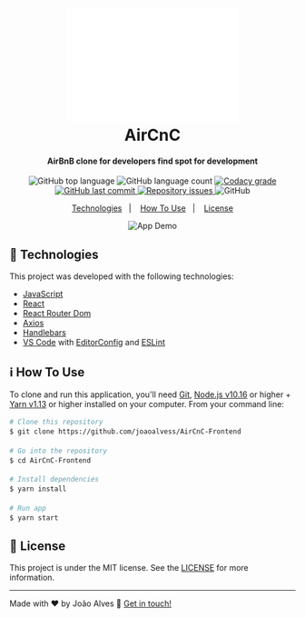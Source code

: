 <h1 align="center">
    <img alt="photo" src="./src/assets/logo.svg" width="300" height="200" />
    <br>
    AirCnC
</h1>

<h4 align="center">
  AirBnB clone for developers find spot for development
</h4>
<p align="center">
  <img alt="GitHub top language" src="https://img.shields.io/github/languages/top/joaoalvess/AirCnC-Frontend.svg">

  <img alt="GitHub language count" src="https://img.shields.io/github/languages/count/joaoalvess/AirCnC-Frontend.svg">

  <a href="https://www.codacy.com/app/joaoalvess/AirCnC-Frontend?utm_source=github.com&amp;utm_medium=referral&amp;utm_content=joaoalvess/AirCnC-Frontend&amp;utm_campaign=Badge_Grade">
    <img alt="Codacy grade" src="https://img.shields.io/codacy/grade/04db4b43120b4d05b9b39c9d2da97300.svg">
  </a>

  <a href="https://github.com/joaoalvess/ambev-megahack3/commits/master">
    <img alt="GitHub last commit" src="https://img.shields.io/github/last-commit/joaoalvess/AirCnC-Frontend.svg">
  </a>

  <a href="https://github.com/joaoalvess/ambev-megahack3/issues">
    <img alt="Repository issues" src="https://img.shields.io/github/issues/joaoalvess/AirCnC-Frontend.svg">
  </a>

  <img alt="GitHub" src="https://img.shields.io/github/license/joaoalvess/kitketphotos.svg">
</p>

<p align="center">
  <a href="#rocket-technologies">Technologies</a>&nbsp;&nbsp;&nbsp;|&nbsp;&nbsp;&nbsp;
  <a href="#information_source-how-to-use">How To Use</a>&nbsp;&nbsp;&nbsp;|&nbsp;&nbsp;&nbsp;
  <a href="#memo-license">License</a>
</p>

<p align="center">
  <img alt="App Demo" src="https://emprel-storage.s3.sa-east-1.amazonaws.com/air%20cnc.gif?response-content-disposition=inline&X-Amz-Security-Token=IQoJb3JpZ2luX2VjEBMaCXNhLWVhc3QtMSJHMEUCIQCQCMSFjVf%2F9FpUDo0TEzf6jDri51BAt%2BSZP%2FIF%2FTsULQIgLsauBpCsvVWBKe5vANXclFzZDf6zKuWy4JqALOeVuwsqzQII2%2F%2F%2F%2F%2F%2F%2F%2F%2F%2F%2FARAAGgw3MTE4ODM4MTg0MzkiDNyWKnr4fJSrqtXoBCqhAhGZPc9JJkk5EbtQYjJxOd9WYINz5AJNeBnL45rK1FEG86pM%2BdQIHAHoJjzKphEjrW3O322UEg7V5WHBlY4lcJVqDz2Obo0ACYecQ9jZSoRnj8MnsL8xfKffZUxW2VPn0E%2FIQGhrE85lWlpeozEvSMo3LaPSIArvOVDpFJPnIgamggwDARO2iT1zYrt49DSIJ%2F5gFZg8KmFAMgdwplzzOM8IErCK0c6AP7NJTuBw8KJH4Mrf5198rAYXLwmPV7%2FBiv58wM8qOLcCUIJGWcmVr%2F2W8Jex2i5qliSgRoMkO9Pall%2FVnQn2yZxw1I6SwyR6Wg%2F7W%2B4Qy9I7jvDwGz4o0XVmTWKgySBnaCmRlEDrHLuFT88VoKDXlAnGp8EQoyW2Gb4wzJKx%2BQU6sAIH0l0QMlTnZtNH84pGUEG5C9uN9SBUKOZtJt3HHO2FQNRK9XS8k0HYkFxyKtO2slxVbVrRkt7JS4xBSeW8Cp5mKGWmwRnxF5mj%2FERDmKNEgt2%2BpbBXit2X5DFcKF1zUTcxNGy%2B2Hv%2B%2FrYQa4NDJ7G4zj7Beyf%2FLWuxXsUVFxQCS1FRixsyZZKqRQBRrA9FGV%2FG1g37KfFBcf2vfPCI4eJIDvcUbziXZqg17Naa1s%2Bcspkj8AS7UeobctWLV7wmyaODjJ4723A9pbb20LqHBN4iD4QDjduGMiOqxjndoGVt5P6is1XgPs4C6z9ZjQVk7CDR22w0EdVIJqyoIRbshjBab%2Fh4NodVFli4rcuBKClgXbRBw%2BvoEc2pm1VztXpDEWBOjwNBDLNY1GGYpjFt9Ajz&X-Amz-Algorithm=AWS4-HMAC-SHA256&X-Amz-Date=20200806T181928Z&X-Amz-SignedHeaders=host&X-Amz-Expires=300&X-Amz-Credential=ASIA2LP4VAXDRNVIZCLB%2F20200806%2Fsa-east-1%2Fs3%2Faws4_request&X-Amz-Signature=4267902d1899c25abdf7128f79c6bed54aad47b2b08ffc61d5953ce6c21b1693">
</p>

## :rocket: Technologies

This project was developed with the following technologies:

-  [JavaScript](https://www.typescriptlang.org)
-  [React](https://pt-br.reactjs.org)
-  [React Router Dom](https://reactnavigation.org)
-  [Axios](https://github.com/axios/axios)
-  [Handlebars](https://handlebarsjs.com/)
-  [VS Code][vc] with [EditorConfig][vceditconfig] and [ESLint][vceslint]

## :information_source: How To Use

To clone and run this application, you'll need [Git](https://git-scm.com), [Node.js v10.16][nodejs] or higher + [Yarn v1.13][yarn] or higher installed on your computer. From your command line:

```bash
# Clone this repository
$ git clone https://github.com/joaoalvess/AirCnC-Frontend

# Go into the repository
$ cd AirCnC-Frontend

# Install dependencies
$ yarn install

# Run app
$ yarn start
```

## :memo: License
This project is under the MIT license. See the [LICENSE](https://github.com/joaoalvess/AirCnC-Frontend/blob/master/LICENSE) for more information.

---

Made with ♥ by João Alves :wave: [Get in touch!](https://www.linkedin.com/in/elcoss/)

[nodejs]: https://nodejs.org/
[yarn]: https://yarnpkg.com/
[vc]: https://code.visualstudio.com/
[vceditconfig]: https://marketplace.visualstudio.com/items?itemName=EditorConfig.EditorConfig
[vceslint]: https://marketplace.visualstudio.com/items?itemName=dbaeumer.vscode-eslint
